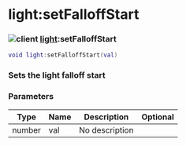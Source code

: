 # light:setFalloffStart

### ![client](../../home/light/.gitbook/assets/client.png) [light](../../home/light/home/light/):setFalloffStart

```lua
void light:setFalloffStart(val)
```

### Sets the light falloff start

### Parameters

| Type   | Name | Description    | Optional |
| ------ | ---- | -------------- | -------: |
| number | val  | No description |          |
